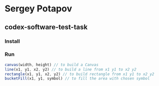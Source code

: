 # Sergey Potapov
## codex-software-test-task
### Install

### Run
```javascript
canvas(width, height) // to build a Canvas
line(x1, y1, x2, y2) // to build a line from x1 y1 to x2 y2
rectangle(x1, y1, x2, y2) // to build rectangle from x1 y1 to x2 y2
bucketFill(x1, y1, symbol) // to fill the area with chosen symbol
```
